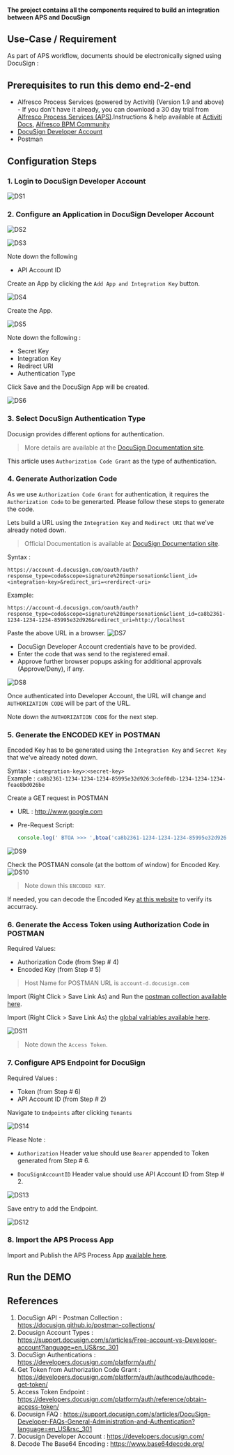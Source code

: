
#### The project contains all the components required to build an integration between APS and DocuSign

## Use-Case / Requirement

As part of APS workflow, documents should be electronically signed using DocuSign  :

## Prerequisites to run this demo end-2-end

* Alfresco Process Services (powered by Activiti) (Version 1.9 and above) - If you don't have it already, you can download a 30 day trial from [Alfresco Process Services (APS)](https://www.alfresco.com/products/business-process-management/alfresco-activiti).Instructions & help available at [Activiti Docs](http://docs.alfresco.com/activiti/docs/), [Alfresco BPM Community](https://community.alfresco.com/community/bpm)
* [DocuSign Developer Account](https://developers.docusign.com/)
* Postman

## Configuration Steps

### 1. Login to DocuSign Developer Account

![DS1](assets/1.png)

### 2. Configure an Application in DocuSign Developer Account

![DS2](assets/2.png)

![DS3](assets/3.png)

Note down the following

* API Account ID

Create an App by clicking the `Add App and Integration Key` button.

![DS4](assets/4.png)

Create the App.

![DS5](assets/5.png)

Note down the following :

* Secret Key
* Integration Key
* Redirect URI
* Authentication Type

Click Save and the DocuSign App will be created.

![DS6](assets/6.png)

### 3. Select DocuSign Authentication Type

Docusign provides different options for authentication.

>More details are available at the [DocuSign Documentation site](https://developers.docusign.com/platform/auth/).

This article uses `Authorization Code Grant` as the type of authentication.

### 4. Generate Authorization Code

As we use `Authorization Code Grant` for authentication, it requires the `Authorization Code` to be generarted. Please follow these steps to generate the code.

Lets build a URL using the `Integration Key` and `Redirect URI` that we've already noted down.

>Official Documentation is available at [DocuSign Documentation site](https://developers.docusign.com/platform/auth/authcode/authcode-get-token/).

Syntax :

```
https://account-d.docusign.com/oauth/auth?response_type=code&scope=signature%20impersonation&client_id=<integration-key>&redirect_uri=<rerdirect-uri>
```

Example:

```
https://account-d.docusign.com/oauth/auth?response_type=code&scope=signature%20impersonation&client_id=ca8b2361-1234-1234-1234-85995e32d926&redirect_uri=http://localhost
```

Paste the above URL in a browser.
![DS7](assets/7.png)

* DocuSign Developer Account credentials have to be provided.
* Enter the code that was send to the registered email.
* Approve further browser popups asking for additional approvals (Approve/Deny), if any.

![DS8](assets/8.png)

Once authenticated into Developer Account, the URL will change and `AUTHORIZATION CODE` will be part of the URL.

Note down the `AUTHORIZATION CODE` for the next step.

### 5. Generate the ENCODED KEY in POSTMAN

Encoded Key has to be generated using the `Integration Key` and `Secret Key` that we've already noted down.

Syntax : `<integration-key>`:`<secret-key>`<br/>
Example : `ca8b2361-1234-1234-1234-85995e32d926`:`3cdef0db-1234-1234-1234-feae8bd026be`

Create a GET request in POSTMAN<br/>

* URL : <http://www.google.com><br/>
* Pre-Request Script:

   ``` javascript
   console.log(' BTOA >>> ',btoa('ca8b2361-1234-1234-1234-85995e32d926:3cdef0db-1234-1234-1234-feae8bd026be'))
   ```

![DS9](assets/9.png)

Check the POSTMAN console (at the bottom of window) for Encoded Key.
![DS10](assets/10.png)

> Note down this `ENCODED KEY`.

If needed, you can decode the Encoded Key [at this website](https://www.base64decode.org/) to verify its accurracy.

### 6. Generate the Access Token using Authorization Code in POSTMAN

Required Values:

* Authorization Code (from Step # 4)
* Encoded Key (from Step # 5)

> Host Name for POSTMAN URL is `account-d.docusign.com`

Import (Right Click > Save Link As) and Run the [postman collection available here](assets/DocuSign%20API.postman_collection.json).

Import (Right Click > Save Link As) the [global valriables available here](assets/workspace.postman_globals.json).

![DS11](assets/11.png)

> Note down the `Access Token`.

### 7. Configure APS Endpoint for DocuSign

Required Values :

* Token (from Step # 6)
* API Account ID (from Step # 2)

Navigate to `Endpoints` after clicking `Tenants`

![DS14](assets/14.png)

Please Note :

* `Authorization` Header value should use `Bearer` appended to Token generated from Step # 6.

* `DocuSignAccountID` Header value should use API Account ID from Step # 2.

![DS13](assets/13.png)

Save entry to add the Endpoint.

![DS12](assets/12.png)

### 8. Import the APS Process App

Import and Publish the APS Process App [available here](assets/DocuSign-APS.zip).

## Run the DEMO

## References

1. DocuSign API - Postman Collection : <https://docusign.github.io/postman-collections/>
2. Docusign Account Types : <https://support.docusign.com/s/articles/Free-account-vs-Developer-account?language=en_US&rsc_301>
3. DocuSign Authentications : <https://developers.docusign.com/platform/auth/>
4. Get Token from Authorization Code Grant : <https://developers.docusign.com/platform/auth/authcode/authcode-get-token/>
5. Access Token Endpoint : <https://developers.docusign.com/platform/auth/reference/obtain-access-token/>
6. Docusign FAQ : <https://support.docusign.com/s/articles/DocuSign-Developer-FAQs-General-Administration-and-Authentication?language=en_US&rsc_301>
7. Docusign Developer Account : <https://developers.docusign.com/>
8. Decode The Base64 Encoding : <https://www.base64decode.org/>
